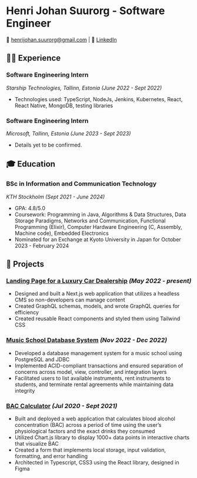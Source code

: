 # Henri Johan Suurorg - Software Engineer

📧 henrijohan.suurorg@gmail.com | 🔗 [LinkedIn](https://www.linkedin.com/in/henrisuurorg)

## 👨‍💻 Experience

### Software Engineering Intern
_Starship Technologies, Tallinn, Estonia (June 2022 - Sept 2022)_

- Technologies used: TypeScript, NodeJs, Jenkins, Kubernetes, React, React Native, MongoDB, testing libraries

### Software Engineering Intern
_Microsoft, Tallinn, Estonia (June 2023 - Sept 2023)_

- Details yet to be confirmed.


## 🎓 Education

### BSc in Information and Communication Technology
_KTH Stockholm (Sept 2021 - June 2024)_

- GPA: 4.8/5.0
- Coursework: Programming in Java, Algorithms & Data Structures, Data Storage Paradigms, Networks and Communication, Functional Programming (Elixir), Computer Hardware Engineering (C, Assembly, Machine code), Embedded Electronics
- Nominated for an Exchange at Kyoto University in Japan for October 2023 - February 2024

## 💼 Projects

### [Landing Page for a Luxury Car Dealership](https://www.estoril.ee/) _(May 2022 - present)_
- Designed and built a Next.js web application that utilizes a headless CMS so non-developers can manage content
- Created GraphQL schemas, models, and wrote GraphQL queries for efficiency
- Created reusable React components and styled them using Tailwind CSS

### [Music School Database System](https://github.com/henrisuurorg/jdbc-sgms) _(Nov 2022 - Dec 2022)_
- Developed a database management system for a music school using PostgreSQL and JDBC
- Implemented ACID-compliant transactions and ensured separation of concerns across model, view, controller, and integration layers
- Facilitated users to list available instruments, rent instruments to students, and terminate rental agreements while maintaining data integrity

### [BAC Calculator](https://henrisuurorg.github.io/alkokalko/#/) _(Jul 2020 - Sept 2021)_
- Built and deployed a web application that calculates blood alcohol concentration (BAC) across a period of time using the user’s physiological factors and the exact drinks they consumed
- Utilized Chart.js library to display 1000+ data points in interactive charts that visualize BAC
- Created a form that implements local storage, input validation, formatting, and error handling
- Architected in Typescript, CSS3 using the React library, designed in Figma

